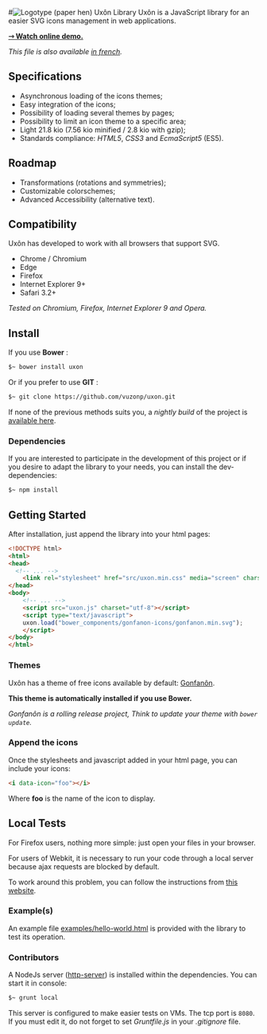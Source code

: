 #![Logotype (paper hen)](https://i.imgur.com/cAeI3W3.png) Uxôn Library
Uxôn is a JavaScript library for an easier SVG icons management in web applications.

**[&#x21FE; Watch online demo.](http://jsbin.com/depefi/edit?html,css,js,output)**

*This file is also available [in french](./README.fr.md).*

## Specifications

- Asynchronous loading of the icons themes;
- Easy integration of the icons;
- Possibility of loading several themes by pages;
- Possibility to limit an icon theme to a specific area;
- Light 21.8 kio (7.56 kio minified / 2.8 kio with gzip);
- Standards compliance: *HTML5*, *CSS3* and *EcmaScript5* (ES5).

## Roadmap

- Transformations (rotations and symmetries);
- Customizable colorschemes;
- Advanced Accessibility (alternative text).

## Compatibility

Uxôn has developed to work with all browsers that support SVG.

- Chrome / Chromium
- Edge
- Firefox
- Internet Explorer 9+
- Safari 3.2+

*Tested on Chromium, Firefox, Internet Explorer 9 and Opera.*

## Install

If you use **Bower** :
```sh
$~ bower install uxon
```

Or if you prefer to use **GIT** :
```sh
$~ git clone https://github.com/vuzonp/uxon.git
```

If none of the previous methods suits you, a *nightly build* of the project is [available here](https://github.com/vuzonp/uxon/archive/master.zip).

### Dependencies

If you are interested to participate in the development of this project or if you desire to adapt the library to your needs, you can install the dev-dependencies:

```sh
$~ npm install
```

## Getting Started

After installation, just append the library into your html pages:

```html
<!DOCTYPE html>
<html>
<head>
  <!-- ... -->
	<link rel="stylesheet" href="src/uxon.min.css" media="screen" charset="utf-8">
</head>
<body>
	<!-- ... -->
	<script src="uxon.js" charset="utf-8"></script>
	<script type="text/javascript">
	uxon.load("bower_components/gonfanon-icons/gonfanon.min.svg");
 	</script>
</body>
</html>
```

### Themes

Uxôn has a theme of free icons available by default: [Gonfanôn](https://github.com/vuzonp/gonfanon-icons).

**This theme is automatically installed if you use Bower.**

*Gonfanôn is a rolling release project, Think to update your theme with `bower update`.*

### Append the icons

Once the stylesheets and javascript added in your html page, you can include your icons:

```html
<i data-icon="foo"></i>
```
Where **foo** is the name of the icon to display.

## Local Tests

For Firefox users, nothing more simple: just open your files in your browser.

For users of Webkit, it is necessary to run your code through a local server because ajax requests are blocked by default.

To work around this problem, you can follow the instructions from [this website](http://www.chrome-allow-file-access-from-file.com/).

### Example(s)

An example file [examples/hello-world.html](https://github.com/vuzonp/uxon/blob/master/examples/hello-world.html) is provided with the library to test its operation.

### Contributors
A NodeJs server ([http-server](https://www.npmjs.com/package/http-server)) is installed within the dependencies. You can start it in console:

```sh
$~ grunt local
```

This server is configured to make easier tests on VMs. The tcp port is `8080`. If you must edit it, do not forget to set *Gruntfile.js* in your *.gitignore* file.
